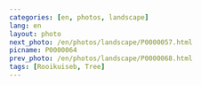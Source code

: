 ```yaml
---
categories: [en, photos, landscape]
lang: en
layout: photo
next_photo: /en/photos/landscape/P0000057.html
picname: P0000064
prev_photo: /en/photos/landscape/P0000068.html
tags: [Rooikuiseb, Tree]
---
```

